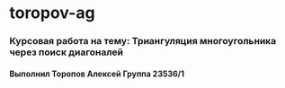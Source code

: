 # toropov-ag
### Курсовая работа на тему: Триангуляция многоугольника через поиск диагоналей
#### Выполнил Торопов Алексей Группа 23536/1

